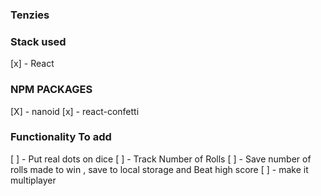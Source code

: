 ### Tenzies

### Stack used
[x] - React

### NPM PACKAGES

[X] - nanoid
[x] - react-confetti

### Functionality To add

[ ] - Put real dots on dice
[ ] - Track Number of Rolls
[ ] - Save number of rolls made to win , save to local storage and Beat high score
[ ] - make it multiplayer